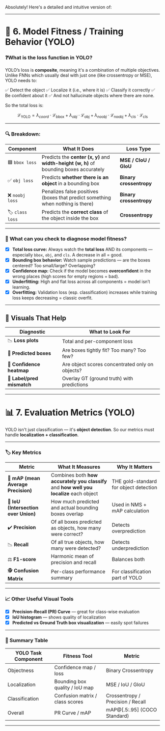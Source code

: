 Absolutely! Here's a detailed and intuitive version of:

---

# 🧪 6. Model Fitness / Training Behavior (YOLO)

### ❓**What is the loss function in YOLO?**

YOLO’s loss is **composite**, meaning it's a combination of multiple objectives. Unlike FNNs which usually deal with just one (like crossentropy or MSE), YOLO needs to:

✅ Detect the object
✅ Localize it (i.e., where it is)
✅ Classify it correctly
✅ Be confident about it
✅ And not hallucinate objects where there are none.

So the total loss is:

$$
\mathcal{L}_{\text{YOLO}} = \lambda_{coord} \cdot \mathcal{L}_{\text{bbox}} + \lambda_{obj} \cdot \mathcal{L}_{\text{obj}} + \lambda_{noobj} \cdot \mathcal{L}_{\text{noobj}} + \lambda_{cls} \cdot \mathcal{L}_{\text{cls}}
$$

---

### 🔍 Breakdown:

| Component       | What It Does                                                                            | Loss Type               |
| --------------- | --------------------------------------------------------------------------------------- | ----------------------- |
| 🟦 `bbox loss`  | Predicts the **center (x, y)** and **width-height (w, h)** of bounding boxes accurately | **MSE / CIoU / GIoU**   |
| ✅ `obj loss`    | Predicts **whether there is an object** in a bounding box                               | **Binary crossentropy** |
| ❌ `noobj loss`  | Penalizes false positives (boxes that predict something when nothing is there)          | **Binary crossentropy** |
| 🏷 `class loss` | Predicts the **correct class** of the object inside the box                             | **Crossentropy**        |

---

### 🧠 **What can you check to diagnose model fitness?**

* [x] **Total loss curve:** Always watch the **total loss** AND its components — especially `bbox`, `obj`, and `cls`. A decrease in all = good.
* [x] **Bounding box behavior:** Watch sample predictions — are the boxes centered? Too small/large? Overlapping?
* [x] **Confidence map:** Check if the model becomes **overconfident** in the wrong places (high scores for empty regions = bad).
* [x] **Underfitting:** High and flat loss across all components = model isn’t learning.
* [x] **Overfitting:** Validation loss (esp. classification) increases while training loss keeps decreasing = classic overfit.

---

## 🔎 Visuals That Help

| Diagnostic                 | What to Look For                                |
| -------------------------- | ----------------------------------------------- |
| 📉 **Loss plots**          | Total and per-component loss                    |
| 🧱 **Predicted boxes**     | Are boxes tightly fit? Too many? Too few?       |
| 📌 **Confidence heatmap**  | Are object scores concentrated only on objects? |
| 🎯 **Label/pred mismatch** | Overlay GT (ground truth) with predictions      |

---

# 📊 7. Evaluation Metrics (YOLO)

YOLO isn't just classification — it's **object detection**. So our metrics must handle **localization + classification**.

---

### 🏷 **Key Metrics**

| Metric                               | What It Measures                                                                        | Why It Matters                         |
| ------------------------------------ | --------------------------------------------------------------------------------------- | -------------------------------------- |
| 🎯 **mAP (mean Average Precision)**  | Combines both **how accurately you classify** and **how well you localize** each object | THE gold-standard for object detection |
| 🔺 **IoU (Intersection over Union)** | How much predicted and actual bounding boxes overlap                                    | Used in NMS + mAP calculation          |
| ✔️ **Precision**                     | Of all boxes predicted as objects, how many were correct?                               | Detects overprediction                 |
| 📉 **Recall**                        | Of all true objects, how many were detected?                                            | Detects underprediction                |
| ⚖️ **F1-score**                      | Harmonic mean of precision and recall                                                   | Balances both                          |
| 🕵️ **Confusion Matrix**             | Per-class performance summary                                                           | For classification part of YOLO        |

---

### 📈 Other Useful Visual Tools

* [x] **Precision-Recall (PR) Curve** — great for class-wise evaluation
* [x] **IoU histogram** — shows quality of localization
* [x] **Predicted vs Ground Truth box visualization** — easily spot failures

---

### 📍 Summary Table

| YOLO Task Component | Fitness Tool                    | Metric                            |
| ------------------- | ------------------------------- | --------------------------------- |
| Objectness          | Confidence map / loss           | Binary Crossentropy               |
| Localization        | Bounding box quality / IoU map  | MSE / IoU / GIoU                  |
| Classification      | Confusion matrix / class scores | Crossentropy / Precision / Recall |
| Overall             | PR Curve / mAP                  | mAP@\[.5:.95] (COCO Standard)     |

---
